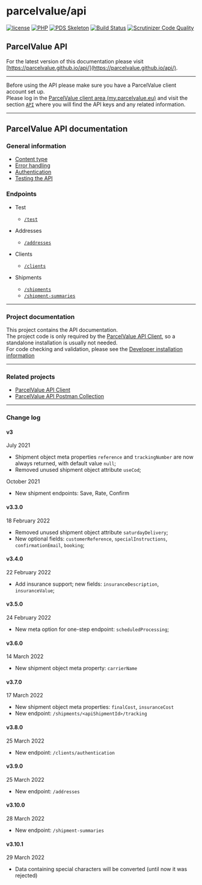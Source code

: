 # parcelvalue/api

[![license](https://img.shields.io/github/license/parcelvalue/api.svg)](https://github.com/parcelvalue/api)
[![PHP](https://img.shields.io/packagist/php-v/parcelvalue/api.svg)](https://www.php.net)
[![PDS Skeleton](https://img.shields.io/badge/pds-skeleton-blue.svg)](https://github.com/php-pds/skeleton)
[![Build Status](https://travis-ci.org/parcelvalue/api.svg)](https://travis-ci.org/parcelvalue/api)
[![Scrutinizer Code Quality](https://scrutinizer-ci.com/g/parcelvalue/api/badges/quality-score.png)](https://scrutinizer-ci.com/g/parcelvalue/api/)

## ParcelValue API

For the latest version of this documentation please visit [https://parcelvalue.github.io/api/](https://parcelvalue.github.io/api/).

---

Before using the API please make sure you have a ParcelValue client account set up.  
Please log in the [ParcelValue client area (my.parcelvalue.eu)](https://my.parcelvalue.eu) and visit the section [`API`](https://my.parcelvalue.eu/Clients/api) where you will find the API keys and any related information.

---

## ParcelValue API documentation

### General information

* [Content type](/docs/ContentType.md)
* [Error handling](/docs/ErrorHandling.md)
* [Authentication](/docs/Authentication.md)
* [Testing the API](/docs/Testing.md)

### Endpoints

* Test
    * [`/test`](/docs/Endpoints/Test.md)

* Addresses
    * [`/addresses`](/docs/Endpoints/Addresses/Addresses.md)

* Clients
    * [`/clients`](/docs/Endpoints/Clients/Clients.md)

* Shipments
    * [`/shipments`](/docs/Endpoints/Shipments/Shipments.md)
    * [`/shipment-summaries`](/docs/Endpoints/ShipmentSummaries/ShipmentSummaries.md)

---

### Project documentation

This project contains the API documentation.  
The project code is only required by the [ParcelValue API Client](https://github.com/parcelvalue/api-client), so a standalone installation is usually not needed.  
For code checking and validation, please see the [Developer installation information](/docs/DeveloperInstallation.md)


---

### Related projects

* [ParcelValue API Client](https://github.com/parcelvalue/api-client)
* [ParcelValue API Postman Collection](https://github.com/parcelvalue/postman-collection)

---

### Change log

#### v3

July 2021

* Shipment object meta properties `reference` and `trackingNumber` are now always returned, with default value `null`;
* Removed unused shipment object attribute `useCod`;

October 2021

* New shipment endpoints: Save, Rate, Confirm

#### v3.3.0

18 February 2022

* Removed unused shipment object attribute `saturdayDelivery`;
* New optional fields: `customerReference`, `specialInstructions`, `confirmationEmail`, `booking`;

#### v3.4.0

22 February 2022

* Add insurance support; new fields: `insuranceDescription`, `insuranceValue`;

#### v3.5.0

24 February 2022

* New meta option for one-step endpoint: `scheduledProcessing`;

#### v3.6.0

14 March 2022

* New shipment object meta property: `carrierName`

#### v3.7.0

17 March 2022

* New shipment object meta properties: `finalCost`, `insuranceCost`
* New endpoint: `/shipments/<apiShipmentId>/tracking`

#### v3.8.0

25 March 2022

* New endpoint: `/clients/authentication`

#### v3.9.0

25 March 2022

* New endpoint: `/addresses`

#### v3.10.0

28 March 2022

* New endpoint: `/shipment-summaries`

#### v3.10.1

29 March 2022

* Data containing special characters will be converted (until now it was rejected)
